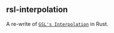 ## rsl-interpolation

A re-write of [`GSL's Interpolation`] in Rust.

[`GSL's Interpolation`]: https://www.gnu.org/software/gsl/doc/html/interp.html
